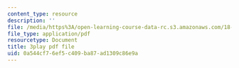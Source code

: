 ```yaml
---
content_type: resource
description: ''
file: /media/https%3A/open-learning-course-data-rc.s3.amazonaws.com/18-03-differential-equations-spring-2010/0a544cf76ef5c409ba87ad1309c86e9a_te6Mplq3DCU.pdf
file_type: application/pdf
resourcetype: Document
title: 3play pdf file
uid: 0a544cf7-6ef5-c409-ba87-ad1309c86e9a
---
```

